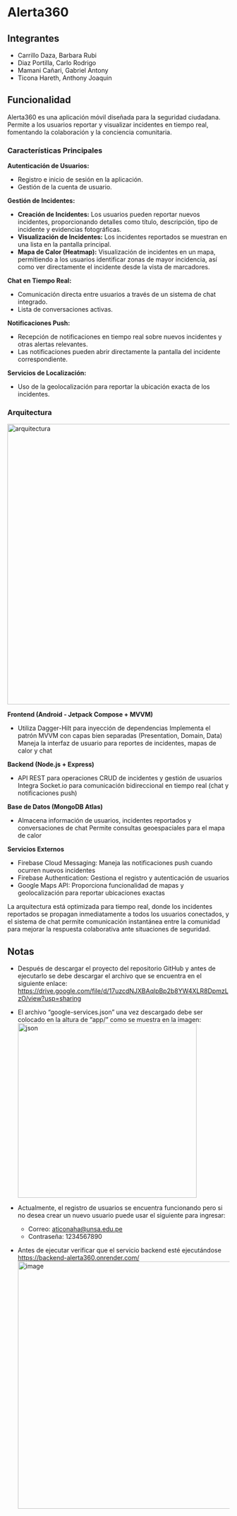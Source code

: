 # Alerta360
## Integrantes
- Carrillo Daza, Barbara Rubi
- Diaz Portilla, Carlo Rodrigo
- Mamani Cañari, Gabriel Antony
- Ticona Hareth, Anthony Joaquin


## Funcionalidad

Alerta360 es una aplicación móvil diseñada para la seguridad ciudadana. Permite a los usuarios reportar y visualizar incidentes en tiempo real, fomentando la colaboración y la conciencia comunitaria.

### Características Principales

**Autenticación de Usuarios:**
*   Registro e inicio de sesión en la aplicación.
*   Gestión de la cuenta de usuario.

**Gestión de Incidentes:**
*   **Creación de Incidentes:** Los usuarios pueden reportar nuevos incidentes, proporcionando detalles como título, descripción, tipo de incidente y evidencias fotográficas.
*   **Visualización de Incidentes:** Los incidentes reportados se muestran en una lista en la pantalla principal.
*   **Mapa de Calor (Heatmap):** Visualización de incidentes en un mapa, permitiendo a los usuarios identificar zonas de mayor incidencia, así como ver directamente el incidente desde la vista de marcadores.

**Chat en Tiempo Real:**
*   Comunicación directa entre usuarios a través de un sistema de chat integrado.
*   Lista de conversaciones activas.

**Notificaciones Push:**
*   Recepción de notificaciones en tiempo real sobre nuevos incidentes y otras alertas relevantes.
*   Las notificaciones pueden abrir directamente la pantalla del incidente correspondiente.

**Servicios de Localización:**
*   Uso de la geolocalización para reportar la ubicación exacta de los incidentes.


### Arquitectura
<img width="989" height="635" alt="arquitectura" src="https://github.com/user-attachments/assets/a77e865b-9a7c-441e-82d9-9e2a8e9dc801" />

**Frontend (Android - Jetpack Compose + MVVM)**

* Utiliza Dagger-Hilt para inyección de dependencias
  Implementa el patrón MVVM con capas bien separadas (Presentation, Domain, Data)
  Maneja la interfaz de usuario para reportes de incidentes, mapas de calor y chat

**Backend (Node.js + Express)**

* API REST para operaciones CRUD de incidentes y gestión de usuarios
  Integra Socket.io para comunicación bidireccional en tiempo real (chat y notificaciones push)

**Base de Datos (MongoDB Atlas)**

* Almacena información de usuarios, incidentes reportados y conversaciones de chat
  Permite consultas geoespaciales para el mapa de calor

**Servicios Externos**

* Firebase Cloud Messaging: Maneja las notificaciones push cuando ocurren nuevos incidentes
* Firebase Authentication: Gestiona el registro y autenticación de usuarios
* Google Maps API: Proporciona funcionalidad de mapas y geolocalización para reportar ubicaciones exactas

La arquitectura está optimizada para tiempo real, donde los incidentes reportados se propagan inmediatamente a todos los usuarios conectados, y el sistema de chat permite comunicación instantánea entre la comunidad para mejorar la respuesta colaborativa ante situaciones de seguridad.

## Notas
* Después de descargar el proyecto del repositorio GitHub y antes de ejecutarlo se debe descargar el archivo que se encuentra en el siguiente enlace:
  https://drive.google.com/file/d/17uzcdNJXBAqlpBp2b8YW4XLR8DpmzLzO/view?usp=sharing
* El archivo “google-services.json” una vez descargado debe ser colocado en la altura de “app/” como se muestra en la imagen:
  <img width="405" height="395" alt="json" src="https://github.com/user-attachments/assets/6f3931f3-e713-478b-b0ee-6d38a49a31dc" />

* Actualmente, el registro de usuarios se encuentra funcionando pero si no desea crear un nuevo usuario puede usar el siguiente para ingresar:
    * Correo: aticonaha@unsa.edu.pe
    * Contraseña: 1234567890
* Antes de ejecutar verificar que el servicio backend esté ejecutándose
  https://backend-alerta360.onrender.com/
  <img width="759" height="560" alt="image" src="https://github.com/user-attachments/assets/8045bc06-706e-4764-8daa-d8fefa238254" />


